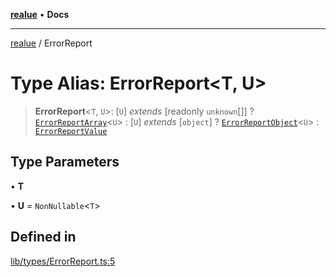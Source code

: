 [**realue**](../README.md) • **Docs**

***

[realue](../README.md) / ErrorReport

# Type Alias: ErrorReport\<T, U\>

> **ErrorReport**\<`T`, `U`\>: [`U`] *extends* [readonly `unknown`[]] ? [`ErrorReportArray`](ErrorReportArray.md)\<`U`\> : [`U`] *extends* [`object`] ? [`ErrorReportObject`](ErrorReportObject.md)\<`U`\> : [`ErrorReportValue`](ErrorReportValue.md)

## Type Parameters

• **T**

• **U** = `NonNullable`\<`T`\>

## Defined in

[lib/types/ErrorReport.ts:5](https://github.com/nevoland/realue/blob/f0861eda689780090ad24f17b0b38643f5880cf7/lib/types/ErrorReport.ts#L5)

